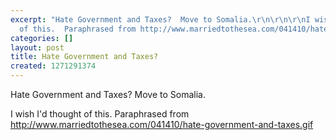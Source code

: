 ```yaml
---
excerpt: "Hate Government and Taxes?  Move to Somalia.\r\n\r\n\r\nI wish I'd thought
  of this.  Paraphrased from http://www.marriedtothesea.com/041410/hate-government-and-taxes.gif"
categories: []
layout: post
title: Hate Government and Taxes?
created: 1271291374
---
```

Hate Government and Taxes?  Move to Somalia.


I wish I'd thought of this.  Paraphrased from http://www.marriedtothesea.com/041410/hate-government-and-taxes.gif
